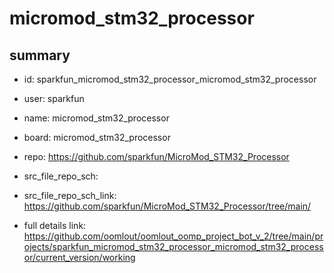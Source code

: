 # micromod_stm32_processor
 
## summary 
* id: sparkfun_micromod_stm32_processor_micromod_stm32_processor
* user: sparkfun
* name: micromod_stm32_processor
* board: micromod_stm32_processor
* repo: https://github.com/sparkfun/MicroMod_STM32_Processor



* src_file_repo_sch: 
* src_file_repo_sch_link: https://github.com/sparkfun/MicroMod_STM32_Processor/tree/main/
* full details link: https://github.com/oomlout/oomlout_oomp_project_bot_v_2/tree/main/projects/sparkfun_micromod_stm32_processor_micromod_stm32_processor/current_version/working  







